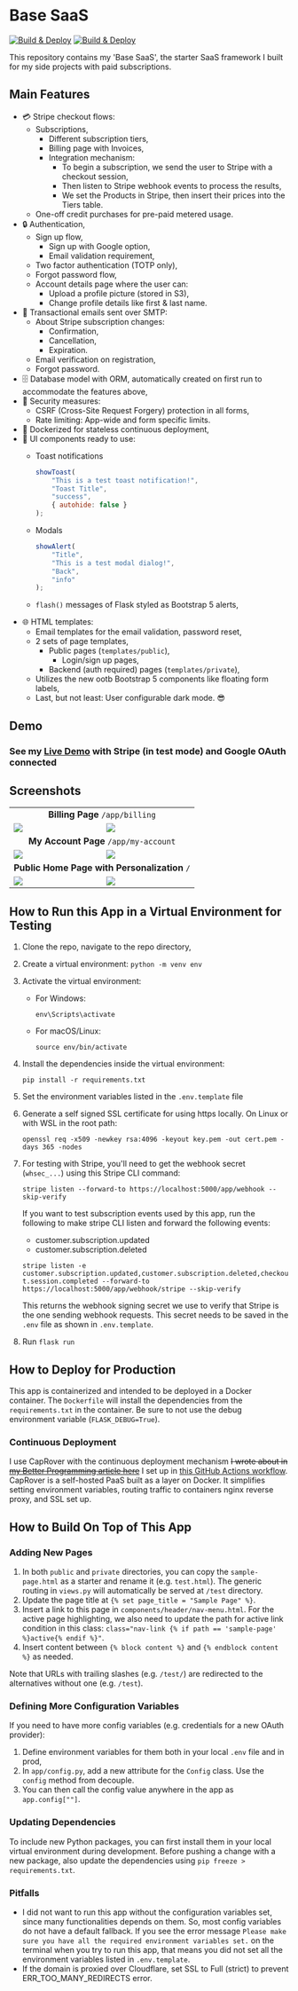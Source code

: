 # Base SaaS

[![Build & Deploy](https://github.com/cansinacarer/My-Base-SaaS-Flask/actions/workflows/deploy.yml/badge.svg)](https://github.com/cansinacarer/My-Base-SaaS-Flask/actions/workflows/deploy.yml)
[![Build & Deploy](https://uptime.apps.cansin.net/api/badge/5/uptime)](https://uptime.apps.cansin.net/status/base-saas-flask-demo)

This repository contains my 'Base SaaS', the starter SaaS framework I built for my side projects with paid subscriptions.

## Main Features

- 💳 Stripe checkout flows:
  - Subscriptions,
    - Different subscription tiers,
    - Billing page with Invoices,
    - Integration mechanism:
      - To begin a subscription, we send the user to Stripe with a checkout session,
      - Then listen to Stripe webhook events to process the results,
      - We set the Products in Stripe, then insert their prices into the Tiers table.
  - One-off credit purchases for pre-paid metered usage.
- 🔒 Authentication,
  - Sign up flow,
    - Sign up with Google option,
    - Email validation requirement,
  - Two factor authentication (TOTP only),
  - Forgot password flow,
  - Account details page where the user can:
    - Upload a profile picture (stored in S3),
    - Change profile details like first & last name.
- 📧 Transactional emails sent over SMTP:
  - About Stripe subscription changes:
    - Confirmation,
    - Cancellation,
    - Expiration.
  - Email verification on registration,
  - Forgot password.
- 🗄️ Database model with ORM, automatically created on first run to accommodate the features above,
- 🚨 Security measures:
  - CSRF (Cross-Site Request Forgery) protection in all forms,
  - Rate limiting: App-wide and form specific limits.
- 🐳 Dockerized for stateless continuous deployment,
- 🔔 UI components ready to use:
  - Toast notifications

    ```javascript
    showToast(
        "This is a test toast notification!",
        "Toast Title",
        "success",
        { autohide: false }
    );
    ```

  - Modals

    ```javascript
    showAlert(
        "Title",
        "This is a test modal dialog!",
        "Back",
        "info"
    );
    ```

  - `flash()` messages of Flask styled as Bootstrap 5 alerts,
- 🌐 HTML templates:
  - Email templates for the email validation, password reset,
  - 2 sets of page templates,
    - Public pages (`templates/public`),
      - Login/sign up pages,
    - Backend (auth required) pages (`templates/private`),
  - Utilizes the new ootb Bootstrap 5 components like floating form labels,
  - Last, but not least: User configurable dark mode. 😎

## Demo

### See my [Live Demo](https://base-saas-flask.apps.cansin.net/) with Stripe (in test mode) and Google OAuth connected

## Screenshots

<table>
    <tr>
        <td colspan="2" align="center"><strong>Billing Page</strong> <code>/app/billing</code></td>
    </tr>
    <tr>
        <td><img src="screenshots/billing-dark.png"></td>
        <td><img src="screenshots/billing-light.png"></td>
    </tr>
    <tr>
        <td colspan="2" align="center"><strong>My Account Page</strong> <code>/app/my-account</code></td>
    </tr>
    <tr>
        <td><img src="screenshots/my-account-dark.png"></td>
        <td><img src="screenshots/my-account-light.png"></td>
    </tr>
    <tr>
        <td colspan="2" align="center"><strong>Public Home Page with Personalization</strong> <code>/</code></td>
    </tr>
    <tr>
        <td><img src="screenshots/public-home-page-dark.png"></td>
        <td><img src="screenshots/public-home-page-light.png"></td>
    </tr>
</table>

## How to Run this App in a Virtual Environment for Testing

1. Clone the repo, navigate to the repo directory,
2. Create a virtual environment: `python -m venv env`
3. Activate the virtual environment:  
   - For Windows:

     `env\Scripts\activate`
   - For macOS/Linux:

     `source env/bin/activate`
4. Install the dependencies inside the virtual environment:

   `pip install -r requirements.txt`
5. Set the environment variables listed in the `.env.template` file
6. Generate a self signed SSL certificate for using https locally. On Linux or with WSL in the root path:

   `openssl req -x509 -newkey rsa:4096 -keyout key.pem -out cert.pem -days 365 -nodes`

7. For testing with Stripe, you'll need to get the webhook secret (`whsec_...`) using this Stripe CLI command:

   `stripe listen --forward-to https://localhost:5000/app/webhook --skip-verify`

   If you want to test subscription events used by this app, run the following to make stripe CLI listen and forward the following events:
   - customer.subscription.updated
   - customer.subscription.deleted

   `stripe listen -e customer.subscription.updated,customer.subscription.deleted,checkout.session.completed --forward-to https://localhost:5000/app/webhook/stripe --skip-verify`

   This returns the webhook signing secret we use to verify that Stripe is the one sending webhook requests. This secret needs to be saved in the `.env` file as shown in `.env.template`.

8. Run `flask run`

## How to Deploy for Production

This app is containerized and intended to be deployed in a Docker container. The `Dockerfile` will install the dependencies from the `requirements.txt` in the container. Be sure to not use the debug environment variable (`FLASK_DEBUG=True`).

### Continuous Deployment

I use CapRover with the continuous deployment mechanism ~~I wrote about in [my Better Programming article here](https://betterprogramming.pub/migrate-from-heroku-to-aws-ec2-756328d8e58a)~~ I set up in [this GitHub Actions workflow](https://github.com/cansinacarer/My-Base-SaaS-Flask/actions/workflows/deploy.yml). CapRover is a self-hosted PaaS built as a layer on Docker. It simplifies setting environment variables, routing traffic to containers nginx reverse proxy, and SSL set up.

## How to Build On Top of This App

### Adding New Pages

1. In both `public` and `private` directories, you can copy the `sample-page.html` as a starter and rename it (e.g. `test.html`). The generic routing in `views.py` will automatically be served at `/test` directory.
2. Update the page title at `{% set page_title = "Sample Page" %}`.
3. Insert a link to this page in `components/header/nav-menu.html`. For the active page highlighting, we also need to update the path for active link condition in this class: `class="nav-link {% if path == 'sample-page' %}active{% endif %}"`.
4. Insert content between `{% block content %}` and `{% endblock content %}` as needed.

Note that URLs with trailing slashes (e.g. `/test/`) are redirected to the alternatives without one (e.g. `/test`).

### Defining More Configuration Variables

If you need to have more config variables (e.g. credentials for a new OAuth provider):

1. Define environment variables for them both in your local `.env` file and in prod,
2. In `app/config.py`, add a new attribute for the `Config` class. Use the `config` method from decouple.
3. You can then call the config value anywhere in the app as `app.config[""]`.

### Updating Dependencies

To include new Python packages, you can first install them in your local virtual environment during development. Before pushing a change with a new package, also update the dependencies using `pip freeze > requirements.txt`.

### Pitfalls

- I did not want to run this app without the configuration variables set, since many functionalities depends on them. So, most config variables do not have a default fallback. If you see the error message `Please make sure you have all the required environment variables set.` on the terminal when you try to run this app, that means you did not set all the environment variables listed in `.env.template`.
- If the domain is proxied over Cloudflare, set SSL to Full (strict) to prevent ERR_TOO_MANY_REDIRECTS error.
